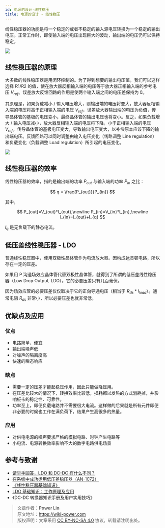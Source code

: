 ```yaml
---
id: 电源的设计-线性稳压
title: 电源的设计 - 线性稳压
---
```


线性稳压器的功能是将一个稳定的或者不稳定的输入源电压转换为一个稳定的输出电压。正常工作时，即使输入端的电压出现巨大的波动，输出端的电压仍可以保持稳定。

![](https://wiki-media-1253965369.cos.ap-guangzhou.myqcloud.com/img/20211208155739.png)

## 线性稳压器的原理

大多数的线性稳压器是用闭环控制的。为了得到想要的输出电压值，我们可以这样选择 R1/R2 的值，使在放大器反相输入端的电压等于放大器正相输入端的参考电压 $V_{ref}$。误差放大反馈回路的作用是使两个输入端之间的电压差保持为 0。

其原理是，如果负载减小 / 输入电压增大，则输出端的电压将变大，放大器反相输入端的电压将高于正相输入端的电压 $V_{ref}$，误差放大器输出端的电压为负值，传导晶体管的基极的电压变小，最终晶体管的输出电压也将变小。反之，如果负载增大 / 输入电压减小，放大器反相输入端的电压将下降，小于正相输入端的电压 $V_{ref}$，传导晶体管的基极电压变大，导致输出电压变大，以补偿原本应该下降的输出端电压。反馈回路可以同时调整由输入电压变化（线路调整 Line regulation）和负载变化（负载调整 Load regulation）所引起的电压变化。

![](https://wiki-media-1253965369.cos.ap-guangzhou.myqcloud.com/img/20200202231005.png)

## 线性稳压器的效率

线性稳压器的效率，指的是输出端的功率 $P_{out}$ 与输入端的功率 $P_{in}$ 之比：

$$
η = \frac{P_{out}}{P_{in}}
$$

其中，

$$
P_{out}=V_{out}*I_{out},\newline
P_{in}=V_{in}*I_{in},\newline
I_{in}=I_{out}+I_{q}
$$

$I_{q}$ 是无负载下的静态电流。

## 低压差线性稳压器 - LDO

普通线性稳压器中，使用双极性晶体管作为电流放大器。因构成达灵顿电路，所以存在一定的压差。

如果用 P 沟道场效应晶体管代替双极性晶体管，就得到了所谓的低压差线性稳压器（Low Drop Output, LDO），它的必要压差只有几百毫伏。

因为场效应管的必要压差仅仅取决于它的正向导通电压（相当于 $R_{ds}*I_{load}$）。通常电阻 $R_{ds}$ 非常小，所以必要压差也就非常低。

## 优缺点及应用

### 优点

- 电路简单、便宜
- 输出端噪声低
- 对噪声的隔离度高
- 快速的瞬态响应

### 缺点

- 需要一定的压差才能起稳压作用，因此只能做降压用。
- 在压差比较大的情况下，转换效率比较低，损耗都以发热的方式消耗掉，并影响板卡的稳定性、可靠性。
- 功率至上，即便负载电路并不需要很大电流。这样做的后果就是所有元件即便非必要的时候也工作在满负荷下，结果产生高很多的热量。

### 应用

- 对供电电源的噪声要求严格的模拟电路、时钟产生电路等
- 小电流、电源转换效率影响不大的数字电路供电场景

## 参考与致谢

- [请举手回答，LDO 和 DC-DC 有什么不同？](https://mp.weixin.qq.com/s/GfnT3FTVtMr37DIRVPG65g)
- [在系统中成功运用低压差稳压器（AN-1072）](https://www.analog.com/media/cn/technical-documentation/application-notes/AN-1072_cn.pdf)
- [《线性稳压器基础知识》](https://e2echina.ti.com/cfs-file/__key/telligent-evolution-components-attachments/00-24-00-00-00-02-56-36/_BF7E2760337A8B536856FA574078E577C68B_.pdf)
- [LDO 基础知识：工作原理及应用](https://haipeng.me/2020/06/10/ldo-basics-principles-and-applications/)
- 《DC-DC 转换器知识手册及用户实用技巧》

> 文章作者：**Power Lin**  
> 原文地址：<https://wiki-power.com>  
> 版权声明：文章采用 [CC BY-NC-SA 4.0](https://creativecommons.org/licenses/by/4.0/deed.zh) 协议，转载请注明出处。
